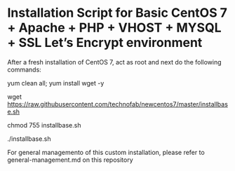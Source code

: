 # Installation Script for Basic CentOS 7 + Apache + PHP + VHOST + MYSQL + SSL Let’s Encrypt environment

After a fresh installation of CentOS 7, act as root and next do the following commands:

yum clean all; yum install wget -y

wget https://raw.githubusercontent.com/technofab/newcentos7/master/installbase.sh 

chmod 755 installbase.sh

./installbase.sh

For general managemento of this custom installation, please refer to general-management.md on this repository
